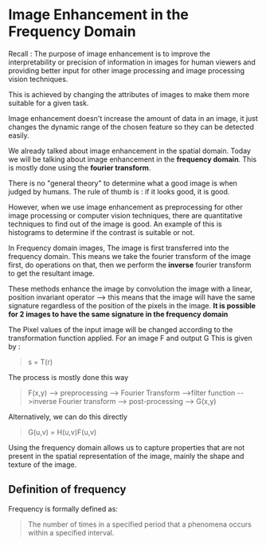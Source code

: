 # Image Enhancement in the Frequency Domain

Recall : The purpose of image enhancement is to improve the 
interpretability or precision of information in images for 
human viewers and providing better input for other image processing
and image processing vision techniques. 

This is achieved by changing the attributes of images to make them 
more suitable for a given task.

Image enhancement doesn't increase the amount of data in an image, it 
just changes the dynamic range of the chosen feature so they 
can be detected easily.

We already talked about image enhancement in the spatial domain. Today 
we will be talking about image enhancement in the **frequency domain**. 
This is mostly done using the **fourier transform**.

There is no "general theory" to determine what a good image is when 
judged by humans. The rule of thumb is : if it looks good, it is good.

However, when we use image enhancement as preprocessing for other image
processing or computer vision techniques, there are quantitative techniques
to find out of the image is good. An example of this is histograms
to determine if the contrast is suitable or not.

In Frequency domain images, The image is first transferred into the 
frequency domain. This means we take the fourier transform of the image first, 
do operations on that, then we perform the **inverse** fourier transform
to get the resultant image.

These methods enhance the image by convolution the image with a linear,
position invariant operator --> this means that the image will have the 
same signature regardless of the position of the pixels in the image. **It is 
possible for 2 images to have the same signature in the frequency domain**

The Pixel values of the input image will be changed according to the transformation
function applied. For an image F and output G This is given by  :

> s = T\(r\)

The process is mostly done this way 

> F(x,y) --> preprocessing --> Fourier Transform -->filter function -->inverse Fourier transform --> post-processing --> G(x,y)

Alternatively, we can do this directly 

> G(u,v) = H(u,v)F(u,v) 

Using the frequency domain allows us to capture properties that are 
not present in the spatial representation of the image, mainly the
shape and texture of the image. 

## Definition of frequency

Frequency is formally defined as:

> The number of times in a specified period that a phenomena occurs within a specified interval.




